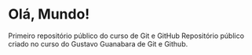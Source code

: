 # Olá, Mundo!
 Primeiro repositório público do curso de Git e GitHub
 Repositório público criado no curso do Gustavo Guanabara de Git e Github.
